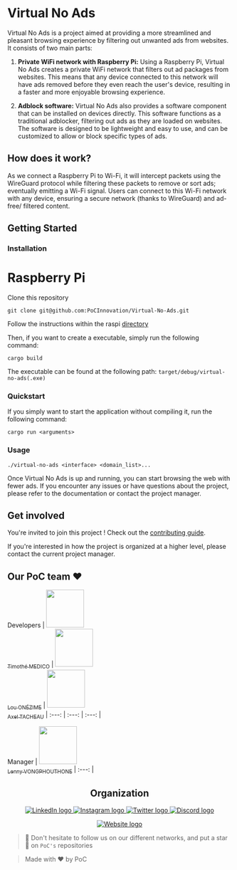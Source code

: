 # Virtual No Ads

Virtual No Ads is a project aimed at providing a more streamlined and pleasant browsing experience by filtering out unwanted ads from websites. It consists of two main parts:

1) **Private WiFi network with Raspberry Pi:** Using a Raspberry Pi, Virtual No Ads creates a private WiFi network that filters out ad packages from websites. This means that any device connected to this network will have ads removed before they even reach the user's device, resulting in a faster and more enjoyable browsing experience.

2) **Adblock software:** Virtual No Ads also provides a software component that can be installed on devices directly. This software functions as a traditional adblocker, filtering out ads as they are loaded on websites. The software is designed to be lightweight and easy to use, and can be customized to allow or block specific types of ads.

## How does it work?

As we connect a Raspberry Pi to Wi-Fi, it will intercept packets using the WireGuard protocol while filtering these packets to remove or sort ads; eventually emitting a Wi-Fi signal. Users can connect to this Wi-Fi network with any device, ensuring a secure network (thanks to WireGuard) and ad-free/ filtered content.

## Getting Started

### Installation

# Raspberry Pi

Clone this repository

```
git clone git@github.com:PoCInnovation/Virtual-No-Ads.git
```

Follow the instructions within the raspi [directory](<https://github.com/PoCInnovation/Virtual-No-Ads/tree/main/raspi>)

Then, if you want to create a executable, simply run the following command:

```
cargo build
```

The executable can be found at the following path: `target/debug/virtual-no-ads(.exe)`

### Quickstart

If you simply want to start the application without compiling it, run the following command:

```
cargo run <arguments>
```

### Usage

```
./virtual-no-ads <interface> <domain_list>...
```

Once Virtual No Ads is up and running, you can start browsing the web with fewer ads. If you encounter any issues or have questions about the project, please refer to the documentation or contact the project manager.

## Get involved

You're invited to join this project ! Check out the [contributing guide](./CONTRIBUTING.md).

If you're interested in how the project is organized at a higher level, please contact the current project manager.

## Our PoC team ❤️

Developers
| [<img src="https://github.com/Baragouin.png?size=85" width=85><br><sub>Timothé MEDICO</sub>](https://github.com/Baragouin) | [<img src="https://github.com/louonezime.png?size=85" width=85><br><sub>Lou ONÉZIME</sub>](https://github.com/louonezime) | [<img src="https://github.com/Igoatyouu.png?size=85" width=85><br><sub>Axel TACHEAU</sub>](https://github.com/Igoatyouu)
| :---: | :---: | :---: |

Manager
| [<img src="https://github.com/lennyvong.png?size=85" width=85><br><sub>Lenny VONGPHOUTHONE</sub>](https://github.com/lennyvong)
| :---: |

<h2 align=center>
Organization
</h2>

<p align='center'>
    <a href="https://www.linkedin.com/company/pocinnovation/mycompany/">
        <img src="https://img.shields.io/badge/LinkedIn-0077B5?style=for-the-badge&logo=linkedin&logoColor=white" alt="LinkedIn logo">
    </a>
    <a href="https://www.instagram.com/pocinnovation/">
        <img src="https://img.shields.io/badge/Instagram-E4405F?style=for-the-badge&logo=instagram&logoColor=white" alt="Instagram logo"
>
    </a>
    <a href="https://twitter.com/PoCInnovation">
        <img src="https://img.shields.io/badge/Twitter-1DA1F2?style=for-the-badge&logo=twitter&logoColor=white" alt="Twitter logo">
    </a>
    <a href="https://discord.com/invite/Yqq2ADGDS7">
        <img src="https://img.shields.io/badge/Discord-7289DA?style=for-the-badge&logo=discord&logoColor=white" alt="Discord logo">
    </a>
</p>
<p align=center>
    <a href="https://www.poc-innovation.fr/">
        <img src="https://img.shields.io/badge/WebSite-1a2b6d?style=for-the-badge&logo=GitHub Sponsors&logoColor=white" alt="Website logo">
    </a>
</p>

> 🚀 Don't hesitate to follow us on our different networks, and put a star 🌟 on `PoC's` repositories

> Made with ❤️ by PoC
